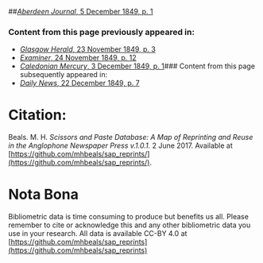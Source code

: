 ##[*Aberdeen Journal*, 5 December 1849, p. 1](https://mhbeals.github.io/sap_html/Aberdeen-Journal/Aberdeen-Journal-5-December-1849-p-1)

### Content from this page previously appeared in:
+ [*Glasgow Herald*, 23 November 1849, p. 3](https://mhbeals.github.io/sap_html/Glasgow-Herald/Glasgow-Herald-23-November-1849-p-3)
+ [*Examiner*, 24 November 1849, p. 12](https://mhbeals.github.io/sap_html/Examiner/Examiner-24-November-1849-p-12)
+ [*Caledonian Mercury*, 3 December 1849, p. 1](https://mhbeals.github.io/sap_html/Caledonian-Mercury/Caledonian-Mercury-3-December-1849-p-1)### Content from this page subsequently appeared in:
+ [*Daily News*, 22 December 1849, p. 7](https://mhbeals.github.io/sap_html/Daily-News/Daily-News-22-December-1849-p-7)
                    
# Citation: 

Beals. M. H. *Scissors and Paste Database: A Map of Reprinting and Reuse in the Anglophone Newspaper Press v.1.0.1.* 2 June 2017. Available at [https://github.com/mhbeals/sap_reprints/](https://github.com/mhbeals/sap_reprints/). 
                    
# Nota Bona

Bibliometric data is time consuming to produce but benefits us all. Please remember to cite or acknowledge this and any other bibliometric data you use in your research. All data is available CC-BY 4.0 at [https://github.com/mhbeals/sap_reprints](https://github.com/mhbeals/sap_reprints)